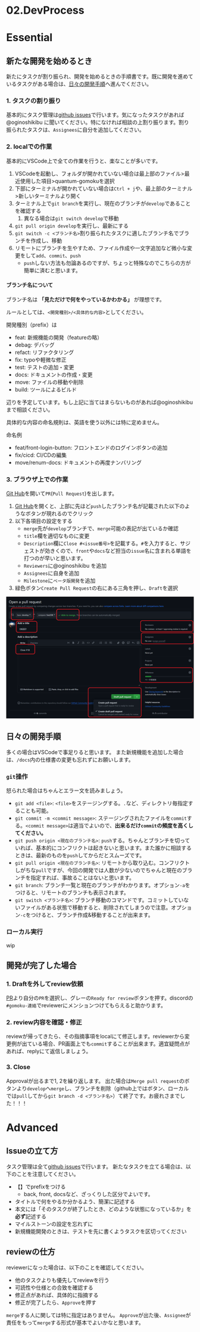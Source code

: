 # 02.DevProcess

# Essential

## 新たな開発を始めるとき

新たにタスクが割り振られ、開発を始めるときの手順書です。既に開発を進めているタスクがある場合は、[日々の開発手順](##日々の開発手順)へ進んでください。

### 1. タスクの割り振り

基本的にタスク管理は[github issues](https://github.com/TUS-OSK/quantum-gomoku/issues)で行います。気になったタスクがあれば@oginoshikibu に聞いてください。特になければ相談の上割り振ります。割り振られたタスクは、`Assignees`に自分を追加してください。


### 2. localでの作業

基本的にVSCode上で全ての作業を行うと、楽なことが多いです。

1. VSCodeを起動し、フォルダが開かれていない場合は最上部のファイル>最近使用した項目>quantum-gomokuを選択
2. 下部にターミナルが開かれていない場合は`Ctrl + j`や、最上部のターミナル>新しいターミナルより開く
3. ターミナル上で`git branch`を実行し、現在のブランチが`develop`であることを確認する
   1. 異なる場合は`git switch develop`で移動
4. `git pull origin develop`を実行し、最新にする
5. `git switch -c <ブランチ名>`割り振られたタスクに適したブランチ名でブランチを作成し、移動
6. リモートにブランチを生やすため、ファイル作成や一文字追加など微小な変更をして`add`、`commit`、`push`
   - `push`しない方法も勿論あるのですが、ちょっと特殊なのでこちらの方が簡単に済むと思います。

#### ブランチ名について

ブランチ名は **「見ただけで何をやっているかわかる」** が理想です。

ルールとしては、`<開発種別>/<具体的な内容>`としてください。

開発種別（prefix）は

- feat: 新規機能の開発（featureの略）
- debag: デバッグ
- refact: リファクタリング
- fix: typoや軽微な修正
- test: テストの追加・変更
- docs: ドキュメントの作成・変更
- move: ファイルの移動や削除
- build: ツールによるビルド

辺りを予定しています。もし上記に当てはまらないものがあれば@oginoshikibu まで相談ください。

具体的な内容の命名規則は、英語を使う以外には特に定めません。

命名例
- feat/front-login-button: フロントエンドのログインボタンの追加
- fix/cicd: CI/CDの編集
- move/renum-docs: ドキュメントの再度ナンバリング


### 3. ブラウザ上での作業

[Git Hub](https://github.com/TUS-OSK/quantum-gomoku)を開いて`PR`(`Pull Request`)を出します。

1. [Git Hub](https://github.com/TUS-OSK/quantum-gomoku)を開くと、上部に先ほど`push`したブランチ名が記載された以下のようなボタンが現れるのでクリック
2. 以下各項目の設定をする
   - `merge`先が`develop`ブランチで、`merge`可能の表記が出ているか確認
   - `title`欄を適切なものに変更
   - `Description`欄に`Close #<issue番号>`を記載する。`#`を入力すると、サジェストが効きくので、`front`や`docs`など担当の`issue`名に含まれる単語を打つのが早いと思います。
   - `Reviewers`に@oginoshikibu を追加
   - `Assignees`に自身を追加
   - `Milestone`に`ベータ版開発`を追加
3. 緑色ボタン`Create Pull Request`の右にある三角を押し、`Draft`を選択

![PR設定項目](PR_settings.png)


## 日々の開発手順

多くの場合はVSCodeで事足りると思います。
また新規機能を追加した場合は、`/docs`内の仕様書の変更も忘れずにお願いします。


### `git`操作

怒られた場合はちゃんとエラー文を読みましょう。

-  `git add <file>`: `<file>`をステージングする。`.`など、ディレクトリ毎指定することも可能。
-  `git commit -m <commit message>`: ステージングされたファイルを`commit`する。`<commit message>`は適当でよいので、**出来るだけ`commit`の頻度を高くしてください。**
- `git push origin <現在のブランチ名>`: `push`する。ちゃんとブランチを切っていれば、基本的にコンフリクトは起きないと思います。また誰かに相談するときは、最新のものを`push`してからだとスムーズです。
- `git pull origin <現在のブランチ名>`: リモートから取り込む。コンフリクトしがちな`pull`ですが、今回の開発では人数が少ないのでちゃんと現在のブランチを指定すれば、事故ることはないと思います。
- `git branch`: ブランチ一覧と現在のブランチがわかります。オプション`-a`をつけると、リモートのブランチも表示されます。
- `git switch <ブランチ名>`: ブランチ移動のコマンドです。コミットしていないファイルがある状態で移動すると、削除されてしまうので注意。オプション`-c`をつけると、ブランチ作成&移動することが出来ます。

### ローカル実行

wip

## 開発が完了した場合

### 1. Draftを外してreview依頼

[PR](https://github.com/TUS-OSK/quantum-gomoku/pulls)より自分の`PR`を選択し、グレーの`Ready for review`ボタンを押す。discordの`#gomoku-連絡`でreviewerにメンションつけてもらえると助かります。

### 2. review内容を確認・修正

reviewが帰ってきたら、その指摘事項をlocalにて修正します。reviewerから変更例が出ている場合、PR画面上でも`commit`することが出来ます。適宜疑問点があれば、replyにて返信しましょう。

### 3. Close

Approvalが出るまで1, 2を繰り返します。 出た場合は`Merge pull request`のボタンより`develop`へ`merge`し、ブランチを削除（github上ではボタン、ローカルでは`pull`してから`git branch -d <ブランチ名>`）て終了です。お疲れさまでした！！！


# Advanced

## Issueの立て方

タスク管理は全て[github issues](https://github.com/TUS-OSK/quantum-gomoku/issues)で行います。
新たなタスクを立てる場合は、以下のことを注意してください。

- 【】でprefixをつける
  - back, front, docsなど、ざっくりした区分でよいです。
- タイトルで何をやるか分かるよう、簡潔に記述する
- 本文には「そのタスクが終了したとき、どのような状態になっているか」を**必ず**記述する
- マイルストーンの設定を忘れずに
- 新規機能開発のときは、テストを先に書くようタスクを区切ってください

## reviewの仕方

reviewerになった場合は、以下のことを確認してください。

- 他のタスクよりも優先してreviewを行う
- 可読性や仕様との合致を確認する
- 修正点があれば、具体的に指摘する
- 修正が完了したら、`Approve`を押す

`merge`する人に関しては特に指定はありません。
`Approve`が出た後、`Assignee`が責任をもって`merge`する形式が基本でよいかなと思います。

